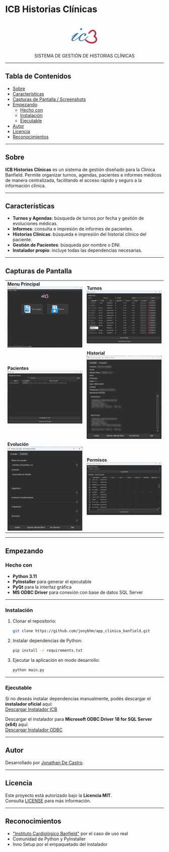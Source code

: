 # ICB Historias Clínicas

<div align="center">
  <img src="assets/logo/logo.png" alt="Logo" width="100" height="100">
</div>

<div align="center">
  SISTEMA DE GESTIÓN DE HISTORIAS CLÍNICAS
</div>

---

## Tabla de Contenidos

- [Sobre](#sobre)
- [Características](#características)
- [Capturas de Pantalla / Screenshots](#capturas-de-pantalla)
- [Empezando](#empezando)
  - [Hecho con](#hecho-con)
  - [Instalación](#instalación)
  - [Ejecutable](#ejecutable)
- [Autor](#autor)
- [Licencia](#licencia)
- [Reconocimientos](#reconocimientos)

---

## Sobre
**ICB Historias Clínicas** es un sistema de gestión diseñado para la Clínica Banfield. Permite organizar turnos, agendas, pacientes e informes médicos de manera centralizada, facilitando el acceso rápido y seguro a la información clínica.

---

## Características

- **Turnos y Agendas**: búsqueda de turnos por fecha y gestión de evoluciones médicas.
- **Informes**: consulta e impresión de informes de pacientes.
- **Historias Clínicas**: búsqueda e impresión del historial clínico del paciente.
- **Gestión de Pacientes**: búsqueda por nombre o DNI.
- **Instalador propio**: incluye todas las dependencias necesarias.

---

## Capturas de Pantalla

<div align="center">
<table>
<tr>
  <td><b>Menu Principal</b><br><img src="assets/screenshots/menu_ppal.png" width="300"></td>
  <td><b>Turnos</b><br><img src="assets/screenshots/turnos.png" width="300"></td>
</tr>
<tr>
  <td><b>Pacientes</b><br><img src="assets/screenshots/pacientes.png" width="300"></td>
  <td><b>Historial</b><br><img src="assets/screenshots/historial.png" width="300"></td>
</tr>
<tr>
  <td><b>Evolución</b><br><img src="assets/screenshots/evolucion.png" width="300"></td>
  <td><b>Permisos</b><br><img src="assets/screenshots/permisos.png" width="300"></td>
</tr>
</table>
</div>

---

## Empezando

### Hecho con
- **Python 3.11**
- **PyInstaller** para generar el ejecutable
- **PyQt** para la interfaz gráfica
- **MS ODBC Driver** para conexión con base de datos SQL Server

---

### Instalación
1. Clonar el repositorio:
   ```sh
   git clone https://github.com/jonybhm/app_clinica_banfield.git
   ```
2. Instalar dependencias de Python:
   ```sh
   pip install -r requirements.txt
   ```
3. Ejecutar la aplicación en modo desarrollo:
   ```sh
   python main.py
   ```

---

### Ejecutable
Si no deseás instalar dependencias manualmente, podés descargar el **instalador oficial** aquí:  
[Descargar Instalador ICB](https://github.com/jonybhm/app_clinica_banfield/tree/main/releases/latest/download)

Descargar el instalador para **Microsoft ODBC Driver 18 for SQL Server (x64)** aquí:  
[Descargar Instalador ODBC](https://learn.microsoft.com/en-us/sql/connect/odbc/download-odbc-driver-for-sql-server?view=sql-server-ver17)

---

## Autor
Desarrollado por [Jonathan De Castro](https://github.com/jonybhm).  

---

## Licencia
Este proyecto está autorizado bajo la **Licencia MIT**.  
Consulta [LICENSE](LICENSE) para más información.

---

## Reconocimientos
- ["Instituto Cardiológico Banfield"](https://www.institutocardiologicobanfield.com/) por el caso de uso real  
- Comunidad de Python y PyInstaller  
- Inno Setup por el empaquetado del instalador